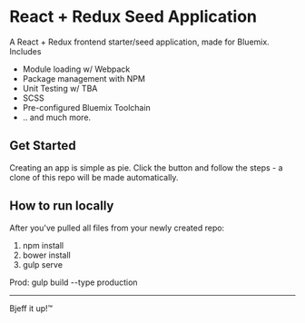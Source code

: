 # React + Redux Seed Application
A React + Redux frontend starter/seed application, made for Bluemix. Includes
- Module loading w/ Webpack
- Package management with NPM
- Unit Testing w/ TBA
- SCSS
- Pre-configured Bluemix Toolchain
- .. and much more.

## Get Started
Creating an app is simple as pie. Click the button and follow the steps - a clone of this repo will be made automatically.

## How to run locally
After you've pulled all files from your newly created repo:
1. npm install
2. bower install
3. gulp serve

Prod: gulp build --type production

----
Bjeff it up!™
